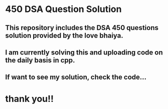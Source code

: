 # 450 DSA Question Solution

## This repository includes the DSA 450 questions solution provided by the love bhaiya.
## I am currently solving this and uploading code on the daily basis in cpp.
## If want to see my solution, check the code...

# thank you!!
